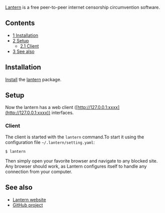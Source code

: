 [Lantern](https://getlantern.org) is a free peer-to-peer internet censorship circumvention software.

## Contents

*   [1 Installation](#Installation)
*   [2 Setup](#Setup)
    *   [2.1 Client](#Client)
*   [3 See also](#See_also)

## Installation

[Install](/index.php/Install "Install") the [lantern](https://aur.archlinux.org/packages/lantern/) package.

## Setup

Now the lantern has a web client ([http://127.0.0.1:xxxx](http://127.0.0.1:xxxx)) interfaces.

### Client

The client is started with the `lantern` command.To start it using the configuration file `~/.lantern/setting.yaml`:

```
$ lantern

```

Then simply open your favorite browser and navigate to any blocked site. Any browser should work, as Lantern configures itself to handle any connection from your computer.

## See also

*   [Lantern website](https://getlantern.org)
*   [GitHub project](https://github.com/getlantern/lantern)